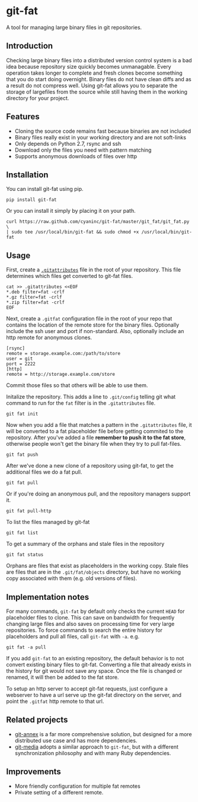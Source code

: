 git-fat
=======

A tool for managing large binary files in git repositories.

Introduction
------------

Checking large binary files into a distributed version control system is a bad idea because repository size quickly
becomes unmanagable. Every operation takes longer to complete and fresh clones become something that you do start
doing overnight. Binary files do not have clean diffs and as a result do not compress well. Using git-fat allows you to
separate the storage of largefiles from the source while still having them in the working directory for your project.

Features
--------

- Cloning the source code remains fast because binaries are not included
- Binary files really exist in your working directory and are not soft-links
- Only depends on Python 2.7, rsync and ssh
- Download only the files you need with pattern matching
- Supports anonymous downloads of files over http

Installation
------------

You can install git-fat using pip.

    pip install git-fat

Or you can install it simply by placing it on your path.

    curl https://raw.github.com/cyaninc/git-fat/master/git_fat/git_fat.py \
    | sudo tee /usr/local/bin/git-fat && sudo chmod +x /usr/local/bin/git-fat

Usage
-----

First, create a [`.gitattributes`](http://git-scm.com/book/en/Customizing-Git-Git-Attributes) file in the
root of your repository.  This file determines which files get converted to git-fat files.

    cat >> .gitattributes <<EOF
    *.deb filter=fat -crlf
    *.gz filter=fat -crlf
    *.zip filter=fat -crlf
    EOF

Next, create a `.gitfat` configuration file in the root of your repo that contains the location of the
remote store for the binary files. Optionally include the ssh user and port if non-standard. Also,
optionally include an http remote for anonymous clones.

    [rsync]
    remote = storage.example.com:/path/to/store
    user = git
    port = 2222
    [http]
    remote = http://storage.example.com/store

Commit those files so that others will be able to use them.

Initalize the repository.  This adds a line to `.git/config` telling git what command to run for the `fat`
filter is in the `.gitattributes` file.

    git fat init

Now when you add a file that matches a pattern in the `.gitattributes` file, it will be converted to a fat placeholder
file before getting commited to the repository. After you've added a file **remember to push it to the fat store**,
otherwise people won't get the binary file when they try to pull fat-files.

    git fat push

After we've done a new clone of a repository using git-fat, to get the additional files we do a fat pull.

    git fat pull

Or if you're doing an anonymous pull, and the repository managers support it.

    git fat pull-http

To list the files managed by git-fat

    git fat list

To get a summary of the orphans and stale files in the repository

    git fat status

Orphans are files that exist as placeholders in the working copy.  Stale files are files that are in the
`.git/fat/objects` directory, but have no working copy associated with them (e.g. old versions of files).

Implementation notes
--------------------

For many commands, `git-fat` by default only checks the current `HEAD` for placeholder files to clone. This can
save on bandwidth for frequently changing large files and also saves on processing time for very large repositories.
To force commands to search the entire history for placeholders and pull all files, call `git-fat` with `-a`. e.g.

    git fat -a pull

If you add `git-fat` to an existing repository, the default behavior is to not convert existing binary files to
git-fat. Converting a file that already exists in the history for git would not save any space. Once the file is
changed or renamed, it will then be added to the fat store.

To setup an http server to accept git-fat requests, just configure a webserver to have a url serve up the git-fat
directory on the server, and point the `.gitfat` http remote to that url.

Related projects
----------------

- [git-annex](http://git-annex.branchable.com) is a far more comprehensive solution, but designed for a more distributed use case and has more dependencies.
- [git-media](https://github.com/schacon/git-media) adopts a similar approach to `git-fat`, but with a different synchronization philosophy and with many Ruby dependencies.

Improvements
------------

- More friendly configuration for multiple fat remotes
- Private setting of a different remote.
